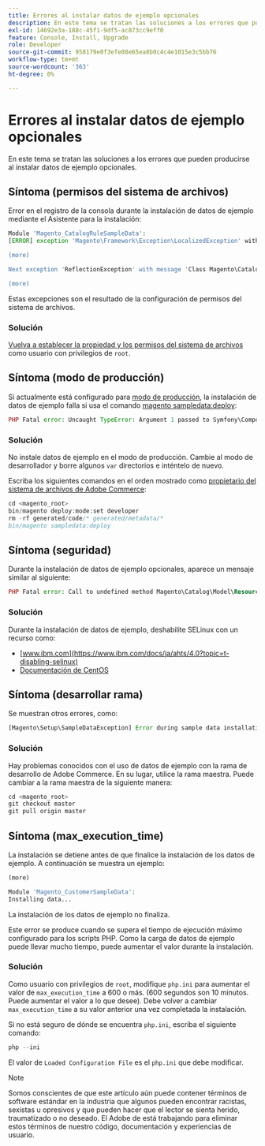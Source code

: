 ```yaml
---
title: Errores al instalar datos de ejemplo opcionales
description: En este tema se tratan las soluciones a los errores que pueden producirse al instalar datos de ejemplo opcionales.
exl-id: 14692e3a-188c-45f1-9df5-ac873cc9eff0
feature: Console, Install, Upgrade
role: Developer
source-git-commit: 958179e0f3efe08e65ea8b0c4c4e1015e3c5bb76
workflow-type: tm+mt
source-wordcount: '363'
ht-degree: 0%

---
```


# Errores al instalar datos de ejemplo opcionales

En este tema se tratan las soluciones a los errores que pueden producirse al instalar datos de ejemplo opcionales.

## Síntoma (permisos del sistema de archivos)

Error en el registro de la consola durante la instalación de datos de ejemplo mediante el Asistente para la instalación:

```php
Module 'Magento_CatalogRuleSampleData':
[ERROR] exception 'Magento\Framework\Exception\LocalizedException' with message 'Can't create directory /var/www/html/magento2/generated/code/Magento/CatalogRule/Model/.' in /var/www/html/magento2/lib/internal/Magento/Framework/Code/Generator.php:103

(more)

Next exception 'ReflectionException' with message 'Class Magento\CatalogRule\Model\RuleFactory does not exist' in /var/www/html/magento2/lib/internal/Magento/Framework/Code/Reader/ClassReader.php:29

(more)
```

Estas excepciones son el resultado de la configuración de permisos del sistema de archivos.

### Solución

[Vuelva a establecer la propiedad y los permisos del sistema de archivos](https://experienceleague.adobe.com/docs/commerce-operations/configuration-guide/deployment/file-system-permissions.html) como usuario con privilegios de `root`.

## Síntoma (modo de producción)

Si actualmente está configurado para [modo de producción](https://experienceleague.adobe.com/docs/commerce-operations/configuration-guide/setup/application-modes.html), la instalación de datos de ejemplo falla si usa el comando [magento sampledata:deploy](https://experienceleague.adobe.com/docs/commerce-operations/installation-guide/next-steps/sample-data/composer-packages.html):

```php
PHP Fatal error: Uncaught TypeError: Argument 1 passed to Symfony\Component\Console\Input\ArrayInput::__construct() must be of the type array, object given, called in /<path>/vendor/magento/framework/ObjectManager/Factory/AbstractFactory.php on line 97 and defined in /<path>/vendor/symfony/console/Symfony/Component/Console/Input/ArrayInput.php:37
```

### Solución

No instale datos de ejemplo en el modo de producción. Cambie al modo de desarrollador y borre algunos `var` directorios e inténtelo de nuevo.

Escriba los siguientes comandos en el orden mostrado como [propietario del sistema de archivos de Adobe Commerce](https://experienceleague.adobe.com/docs/commerce-operations/installation-guide/prerequisites/file-system/overview.html):

```php
cd <magento_root>
bin/magento deploy:mode:set developer
rm -rf generated/code/* generated/metadata/*
bin/magento sampledata:deploy
```

## Síntoma (seguridad)

Durante la instalación de datos de ejemplo opcionales, aparece un mensaje similar al siguiente:

```php
PHP Fatal error: Call to undefined method Magento\Catalog\Model\Resource\Product\Interceptor::getWriteConnection() in /var/www/magento2/app/code/Magento/SampleData/Module/Catalog/Setup/Product/Gallery.php on line 144
```

### Solución

Durante la instalación de datos de ejemplo, deshabilite SELinux con un recurso como:

* [www.ibm.com](https://www.ibm.com/docs/ja/ahts/4.0?topic=t-disabling-selinux)
* [Documentación de CentOS](https://docs.centos.org/en-US/docs/)

## Síntoma (desarrollar rama)

Se muestran otros errores, como:

```php
[Magento\Setup\SampleDataException] Error during sample data installation: Class Magento\Sales\Model\Service\OrderFactory does not exist
```

### Solución

Hay problemas conocidos con el uso de datos de ejemplo con la rama de desarrollo de Adobe Commerce. En su lugar, utilice la rama maestra. Puede cambiar a la rama maestra de la siguiente manera:

```php
cd <magento_root>
git checkout master
git pull origin master
```

## Síntoma (max_execution_time)

La instalación se detiene antes de que finalice la instalación de los datos de ejemplo. A continuación se muestra un ejemplo:

```php
(more)

Module 'Magento_CustomerSampleData':
Installing data...
```

La instalación de los datos de ejemplo no finaliza.

Este error se produce cuando se supera el tiempo de ejecución máximo configurado para los scripts PHP. Como la carga de datos de ejemplo puede llevar mucho tiempo, puede aumentar el valor durante la instalación.

### Solución

Como usuario con privilegios de `root`, modifique `php.ini` para aumentar el valor de `max_execution_time` a 600 o más. (600 segundos son 10 minutos. Puede aumentar el valor a lo que desee). Debe volver a cambiar `max_execution_time` a su valor anterior una vez completada la instalación.

Si no está seguro de dónde se encuentra `php.ini`, escriba el siguiente comando:

```php
php --ini
```

El valor de `Loaded Configuration File` es el `php.ini` que debe modificar.

>[!NOTE]
>
>Somos conscientes de que este artículo aún puede contener términos de software estándar en la industria que algunos pueden encontrar racistas, sexistas u opresivos y que pueden hacer que el lector se sienta herido, traumatizado o no deseado. El Adobe de está trabajando para eliminar estos términos de nuestro código, documentación y experiencias de usuario.
